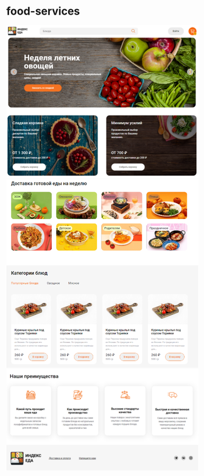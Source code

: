 # food-services

![This is an image](preview1.PNG)
![This is an image](preview2.PNG)
![This is an image](preview3.PNG)

